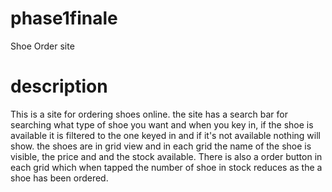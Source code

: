 # phase1finale
Shoe Order site

# description
This is a site for ordering shoes online.
the site has a search bar for searching what type of shoe you want and when you key in, if the shoe is available it is filtered to the one keyed in and if it's not available nothing will show.
the shoes are in grid view and in each grid the name of the shoe is visible, the price and and the stock available.
There is also a order button in each grid which when tapped the number of shoe in stock reduces as the a shoe has been ordered.